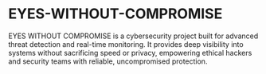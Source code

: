 # EYES-WITHOUT-COMPROMISE
EYES WITHOUT COMPROMISE is a cybersecurity project built for advanced threat detection and real-time monitoring. It provides deep visibility into systems without sacrificing speed or privacy, empowering ethical hackers and security teams with reliable, uncompromised protection.
